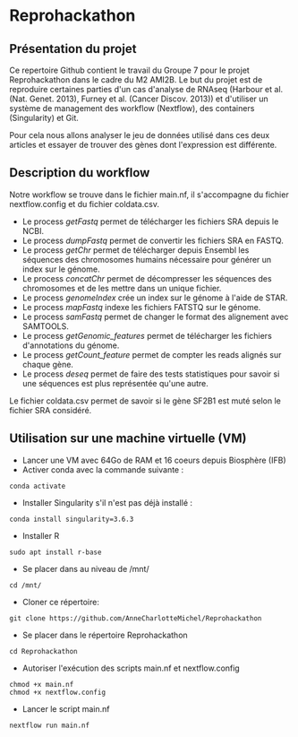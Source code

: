 # Reprohackathon
## Présentation du projet
Ce repertoire Github contient le travail du Groupe 7 pour le projet Reprohackathon dans le cadre du M2 AMI2B. Le but du projet est de reproduire certaines parties d'un cas d'analyse de RNAseq (Harbour et al. (Nat. Genet. 2013), Furney et al. (Cancer Discov. 2013)) et d'utiliser un système de management des workflow (Nextflow), des containers (Singularity) et Git. 

Pour cela nous allons analyser le jeu de données utilisé dans ces deux articles et essayer de trouver des gènes dont l'expression est différente. 


## Description du workflow
Notre workflow se trouve dans le fichier main.nf, il s'accompagne du fichier nextflow.config et du fichier coldata.csv. 
* Le process *getFastq* permet de télécharger les fichiers SRA depuis le NCBI. 
* Le process *dumpFastq* permet de convertir les fichiers SRA en FASTQ.
* Le process *getChr* permet de télécharger depuis Ensembl les séquences des chromosomes humains nécessaire pour générer un index sur le génome.
* Le process *concatChr* permet de décompresser les séquences des chromosomes et de les mettre dans un unique fichier.
* Le process *genomeIndex* crée un index sur le génome à l'aide de STAR.
* Le process *mapFastq* indexe les fichiers FATSTQ sur le génome.
* Le process *samFastq* permet de changer le format des alignement avec SAMTOOLS. 
* Le process *getGenomic_features* permet de télécharger les fichiers d'annotations du génome. 
* Le process *getCount_feature* permet de compter les reads alignés sur chaque gène.
* Le process *deseq* permet de faire des tests statistiques pour savoir si une séquences est plus représentée qu'une autre.

Le fichier coldata.csv permet de savoir si le gène SF2B1 est muté selon le fichier SRA considéré. 


## Utilisation sur une machine virtuelle (VM)
* Lancer une VM avec 64Go de RAM et 16 coeurs depuis Biosphère (IFB)
* Activer conda avec la commande suivante :
```
conda activate
```
* Installer Singularity s'il n'est pas déjà installé :
```
conda install singularity=3.6.3
```
* Installer R
```
sudo apt install r-base
```
* Se placer dans au niveau de /mnt/
```
cd /mnt/
```
* Cloner ce répertoire:
```
git clone https://github.com/AnneCharlotteMichel/Reprohackathon
```
* Se placer dans le répertoire Reprohackathon
```
cd Reprohackathon
```
* Autoriser l'exécution des scripts main.nf et nextflow.config
```
chmod +x main.nf
chmod +x nextflow.config
```
* Lancer le script main.nf
```
nextflow run main.nf
```
